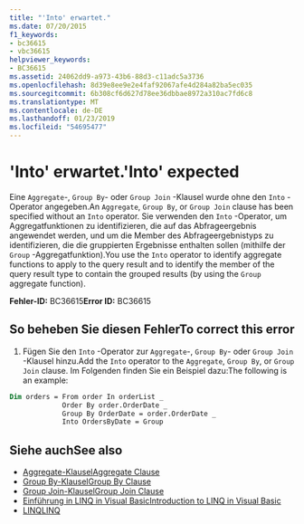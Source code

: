 ```yaml
---
title: "'Into' erwartet."
ms.date: 07/20/2015
f1_keywords:
- bc36615
- vbc36615
helpviewer_keywords:
- BC36615
ms.assetid: 24062dd9-a973-43b6-88d3-c11adc5a3736
ms.openlocfilehash: 8d39e8ee9e2e4faf92067afe4d284a82ba5ec035
ms.sourcegitcommit: 6b308cf6d627d78ee36dbbae8972a310ac7fd6c8
ms.translationtype: MT
ms.contentlocale: de-DE
ms.lasthandoff: 01/23/2019
ms.locfileid: "54695477"
---
```

# <a name="into-expected"></a><span data-ttu-id="97e7e-102">'Into' erwartet.</span><span class="sxs-lookup"><span data-stu-id="97e7e-102">'Into' expected</span></span>
<span data-ttu-id="97e7e-103">Eine `Aggregate`-, `Group By`- oder `Group Join` -Klausel wurde ohne den `Into` -Operator angegeben.</span><span class="sxs-lookup"><span data-stu-id="97e7e-103">An `Aggregate`, `Group By`, or `Group Join` clause has been specified without an `Into` operator.</span></span> <span data-ttu-id="97e7e-104">Sie verwenden den `Into` -Operator, um Aggregatfunktionen zu identifizieren, die auf das Abfrageergebnis angewendet werden, und um die Member des Abfrageergebnistyps zu identifizieren, die die gruppierten Ergebnisse enthalten sollen (mithilfe der `Group` -Aggregatfunktion).</span><span class="sxs-lookup"><span data-stu-id="97e7e-104">You use the `Into` operator to identify aggregate functions to apply to the query result and to identify the member of the query result type to contain the grouped results (by using the `Group` aggregate function).</span></span>  
  
 <span data-ttu-id="97e7e-105">**Fehler-ID:** BC36615</span><span class="sxs-lookup"><span data-stu-id="97e7e-105">**Error ID:** BC36615</span></span>  
  
## <a name="to-correct-this-error"></a><span data-ttu-id="97e7e-106">So beheben Sie diesen Fehler</span><span class="sxs-lookup"><span data-stu-id="97e7e-106">To correct this error</span></span>  

1.  <span data-ttu-id="97e7e-107">Fügen Sie den `Into` -Operator zur `Aggregate`-, `Group By`- oder `Group Join` -Klausel hinzu.</span><span class="sxs-lookup"><span data-stu-id="97e7e-107">Add the `Into` operator to the `Aggregate`, `Group By`, or `Group Join` clause.</span></span> <span data-ttu-id="97e7e-108">Im Folgenden finden Sie ein Beispiel dazu:</span><span class="sxs-lookup"><span data-stu-id="97e7e-108">The following is an example:</span></span>  

```vb  
Dim orders = From order In orderList _  
             Order By order.OrderDate _  
             Group By OrderDate = order.OrderDate _  
             Into OrdersByDate = Group  
```  
  
## <a name="see-also"></a><span data-ttu-id="97e7e-109">Siehe auch</span><span class="sxs-lookup"><span data-stu-id="97e7e-109">See also</span></span>
- [<span data-ttu-id="97e7e-110">Aggregate-Klausel</span><span class="sxs-lookup"><span data-stu-id="97e7e-110">Aggregate Clause</span></span>](../../visual-basic/language-reference/queries/aggregate-clause.md)
- [<span data-ttu-id="97e7e-111">Group By-Klausel</span><span class="sxs-lookup"><span data-stu-id="97e7e-111">Group By Clause</span></span>](../../visual-basic/language-reference/queries/group-by-clause.md)
- [<span data-ttu-id="97e7e-112">Group Join-Klausel</span><span class="sxs-lookup"><span data-stu-id="97e7e-112">Group Join Clause</span></span>](../../visual-basic/language-reference/queries/group-join-clause.md)
- [<span data-ttu-id="97e7e-113">Einführung in LINQ in Visual Basic</span><span class="sxs-lookup"><span data-stu-id="97e7e-113">Introduction to LINQ in Visual Basic</span></span>](../../visual-basic/programming-guide/language-features/linq/introduction-to-linq.md)
- [<span data-ttu-id="97e7e-114">LINQ</span><span class="sxs-lookup"><span data-stu-id="97e7e-114">LINQ</span></span>](../../visual-basic/programming-guide/language-features/linq/index.md)
